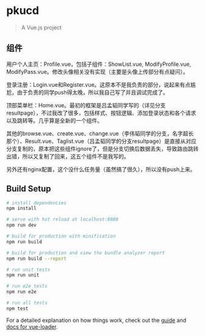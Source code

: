 # pkucd

> A Vue.js project

## 组件
用户个人主页：Profile.vue，包括子组件：ShowList.vue, ModifyProfile.vue, ModifyPass.vue。修改头像相关没有实现（主要是头像上传部分有点疑问）。

登录注册：Login.vue和Register.vue。这原本不是我负责的部分，说起来有点尴尬，由于负责的同学push得太晚，所以我自己写了并且调试完成了。

顶部菜单栏：Home.vue。最初的框架是吕孟韬同学写的（详见分支resultpage），不过我改了很多，包括样式、按钮逻辑、添加登录状态和各个请求以及跳转等。几乎算是全新的一个组件。

其他的browse.vue、create.vue、change.vue（李伟韬同学的分支，名字超长那个）、Result.vue、Taglist.vue（吕孟韬同学的分支resultpage）是直接从对应分支复制的，原本把这些组件ignore了，但是分支切换后数据丢失，导致路由跳转出错，所以又复制了回来，这五个组件不是我写的。

另外还有nginx配置，这个没什么任务量（虽然搞了很久），所以没有push上来。

## Build Setup

``` bash
# install dependencies
npm install

# serve with hot reload at localhost:8080
npm run dev

# build for production with minification
npm run build

# build for production and view the bundle analyzer report
npm run build --report

# run unit tests
npm run unit

# run e2e tests
npm run e2e

# run all tests
npm test
```

For a detailed explanation on how things work, check out the [guide](http://vuejs-templates.github.io/webpack/) and [docs for vue-loader](http://vuejs.github.io/vue-loader).
